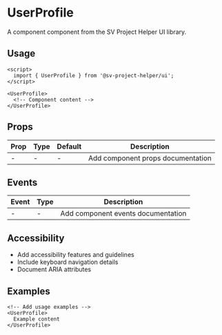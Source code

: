 # UserProfile

A component component from the SV Project Helper UI library.

## Usage

```svelte
<script>
  import { UserProfile } from '@sv-project-helper/ui';
</script>

<UserProfile>
  <!-- Component content -->
</UserProfile>
```

## Props

| Prop | Type | Default | Description |
|------|------|---------|-------------|
| - | - | - | Add component props documentation |

## Events

| Event | Type | Description |
|-------|------|-------------|
| - | - | Add component events documentation |

## Accessibility

- Add accessibility features and guidelines
- Include keyboard navigation details
- Document ARIA attributes

## Examples

```svelte
<!-- Add usage examples -->
<UserProfile>
  Example content
</UserProfile>
```
